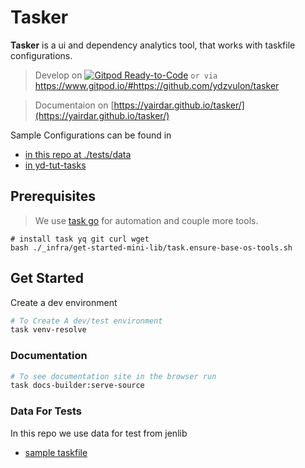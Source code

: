 # Tasker

**Tasker**  is a ui and dependency analytics tool,
that works with taskfile configurations.

> Develop on [![Gitpod Ready-to-Code](https://img.shields.io/badge/Gitpod-Ready--to--Code-blue?logo=gitpod)](https://gitpod.io/from-referrer/) `or via` https://www.gitpod.io/#https://github.com/ydzvulon/tasker

> Documentaion on [https://yairdar.github.io/tasker/](https://yairdar.github.io/tasker/)

Sample Configurations can be found in

- [in this repo at ./tests/data](./tests/data)
- [in yd-tut-tasks](http://yairdar.github.io/ydu-tasfile-tut)

## Prerequisites

> We use [task go](http://taskfile.dev) for automation
> and couple more tools.

```shell
# install task yq git curl wget 
bash ./_infra/get-started-mini-lib/task.ensure-base-os-tools.sh
```

## Get Started

Create a dev environment

```bash
# To Create A dev/test environment
task venv-resolve

```
### Documentation

```bash
# To see documentation site in the browser run
task docs-builder:serve-source
```

### Data For Tests

In this repo we use data for test from jenlib

- [sample taskfile](./tests/data/sample-task/Taskfile.yml)

 
